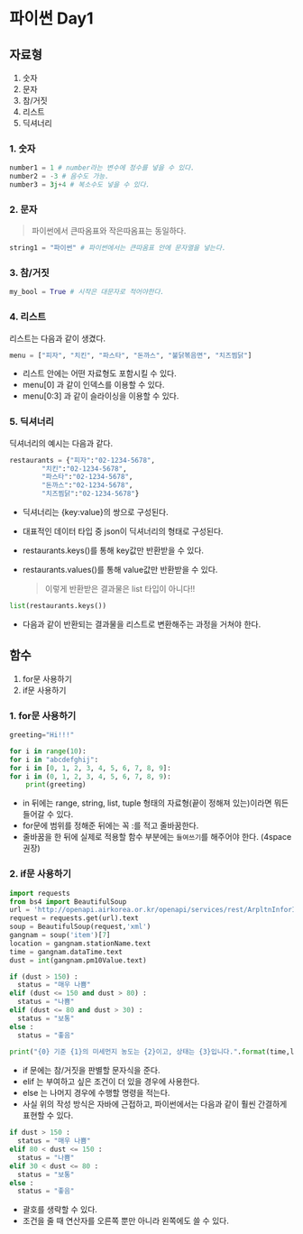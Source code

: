 

# 파이썬 Day1



## 자료형

1. 숫자
2. 문자
3. 참/거짓
4. 리스트
5. 딕셔너리



### 1. 숫자

```python 
number1 = 1 # number라는 변수에 정수를 넣을 수 있다.
number2 = -3 # 음수도 가능.
number3 = 3j+4 # 복소수도 넣을 수 있다.
```

### 2. 문자

> 파이썬에서 큰따옴표와 작은따옴표는 동일하다.

```python
string1 = "파이썬" # 파이썬에서는 큰따옴표 안에 문자열을 넣는다.
```

### 3. 참/거짓

```python
my_bool = True # 시작은 대문자로 적어야한다.
```

### 4. 리스트

리스트는 다음과 같이 생겼다.

```python 
menu = ["피자", "치킨", "파스타", "돈까스", "불닭볶음면", "치즈찜닭"]
```

- 리스트 안에는 어떤 자료형도 포함시킬 수 있다.
- menu[0] 과 같이 인덱스를 이용할 수 있다.
- menu[0:3] 과 같이 슬라이싱을 이용할 수 있다.

### 5. 딕셔너리

딕셔너리의 예시는 다음과 같다.

```python 
restaurants = {"피자":"02-1234-5678",
        "치킨":"02-1234-5678",
        "파스타":"02-1234-5678",
        "돈까스":"02-1234-5678",
        "치즈찜닭":"02-1234-5678"}
```

- 딕셔너리는 {key:value}의 쌍으로 구성된다.

- 대표적인 데이터 타입 중 json이 딕셔너리의 형태로 구성된다.

- restaurants.keys()를 통해 key값만 반환받을 수 있다.

- restaurants.values()를 통해 value값만 반환받을 수 있다.

  > 이렇게 반환받은 결과물은 list 타입이 아니다!!

```python
list(restaurants.keys())
```

- 다음과 같이 반환되는 결과물을 리스트로 변환해주는 과정을 거쳐야 한다.



## 함수

1. for문 사용하기
2. if문 사용하기



### 1. for문 사용하기

```python
greeting="Hi!!!"

for i in range(10):
for i in "abcdefghij":
for i in [0, 1, 2, 3, 4, 5, 6, 7, 8, 9]:
for i in (0, 1, 2, 3, 4, 5, 6, 7, 8, 9):
    print(greeting)
```

- in 뒤에는 range, string, list, tuple 형태의 자료형(끝이 정해져 있는)이라면 뭐든 들어갈 수 있다.
- for문에 범위를 정해준 뒤에는 꼭 :를 적고 줄바꿈한다.
- 줄바꿈을 한 뒤에 실제로 적용할 함수 부분에는 `들여쓰기`를 해주어야 한다. (4space 권장)



### 2. if문 사용하기

```python
import requests
from bs4 import BeautifulSoup
url = 'http://openapi.airkorea.or.kr/openapi/services/rest/ArpltnInforInqireSvc/getCtprvnRltmMesureDnsty?serviceKey=QaGapZXPV5DTM72fy6lrf3hJnrJxhila1UVkPlUCo0N0g0F0RZ9WEngT8RkNjNo4IF%2BikV%2BthQLze39nK4IQjA%3D%3D&numOfRows=10&pageSize=10&pageNo=3&startPage=3&sidoName=%EC%84%9C%EC%9A%B8&ver=1.3'
request = requests.get(url).text
soup = BeautifulSoup(request,'xml')
gangnam = soup('item')[7]
location = gangnam.stationName.text
time = gangnam.dataTime.text
dust = int(gangnam.pm10Value.text)

if (dust > 150) :
  status = "매우 나쁨"
elif (dust <= 150 and dust > 80) :
  status = "나쁨"
elif (dust <= 80 and dust > 30) :
  status = "보통"
else :
  status = "좋음"
  
print("{0} 기준 {1}의 미세먼지 농도는 {2}이고, 상태는 {3}입니다.".format(time,location,dust, status))

```

- if 문에는 참/거짓을 판별할 문자식을 준다.
- elif 는 부여하고 싶은 조건이 더 있을 경우에 사용한다.
- else 는 나머지 경우에 수행할 명령을 적는다.
- 사실 위의 작성 방식은 자바에 근접하고, 파이썬에서는 다음과 같이 훨씬 간결하게 표현할 수 있다.



```python
if dust > 150 :
  status = "매우 나쁨"
elif 80 < dust <= 150 :
  status = "나쁨"
elif 30 < dust <= 80 :
  status = "보통"
else :
  status = "좋음"
```

- 괄호를 생략할 수 있다.
- 조건을 줄 때 연산자를 오른쪽 뿐만 아니라 왼쪽에도 쓸 수 있다.

